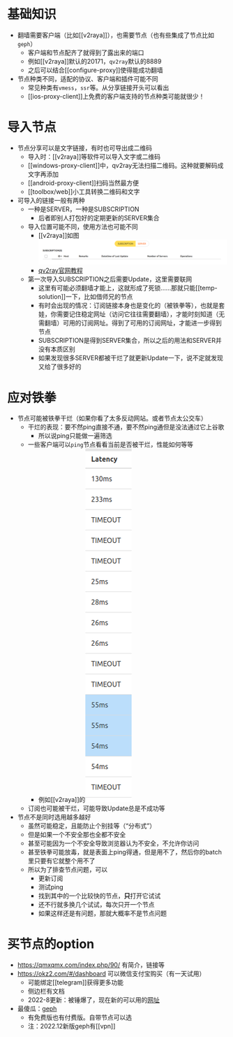 # 基础知识
- 翻墙需要客户端（比如[[v2raya]]），也需要节点（也有些集成了节点比如`geph`）
  - 客户端和节点配齐了就得到了露出来的端口
  - 例如[[v2raya]]默认的20171，`qv2ray`默认的8889
  - 之后可以结合[[configure-proxy]]使得能成功翻墙
- 节点种类不同，适配的协议、客户端和插件可能不同
  - 常见种类有`vmess`，`ssr`等。从分享链接开头可以看出
  - [[ios-proxy-client]]上免费的客户端支持的节点种类可能就很少！
# 导入节点
- 节点分享可以是文字链接，有时也可导出成二维码
  - 导入时：[[v2raya]]等软件可以导入文字或二维码
  - [[windows-proxy-client]]中，qv2ray无法扫描二维码。这种就要解码成文字再添加
  - [[android-proxy-client]]扫码当然最方便
  - [[toolbox/web]]小工具转换二维码和文字
- 可导入的链接一般有两种
  - 一种是SERVER，一种是SUBSCRIPTION
    - 后者即别人打包好的定期更新的SERVER集合
  - 导入位置可能不同，使用方法也可能不同
    - [[v2raya]]如图![](node.png)
    - [qv2ray官网教程](https://qv2ray.net/lang/zh/getting-started/step3.html#%E8%AE%A2%E9%98%85)
  - 第一次导入SUBSCRIPTION之后需要Update，这里需要联网
    - 这里有可能必须翻墙才能上，这就形成了死锁……那就只能[[temp-solution]]一下，比如借师兄的节点
    - 有时会出现的情况：订阅链接本身也是变化的（被铁拳等），也就是套娃，你需要记住稳定网址（访问它往往需要翻墙），才能时刻知道（无需翻墙）可用的订阅网址。得到了可用的订阅网址，才能进一步得到节点
    - SUBSCRIPTION是得到SERVER集合，所以之后的用法和SERVER并没有本质区别
    - 如果发现很多SERVER都被干烂了就更新Update一下，说不定就发现又给了很多好的
# 应对铁拳
- 节点可能被铁拳干烂（如果你看了太多反动网站。或者节点太公交车）
  - 干烂的表现：要不然ping直接不通，要不然ping通但是没法通过它上谷歌
    - 所以说ping只能做一遍筛选
  - 一些客户端可以`ping`节点看看当前是否被干烂，性能如何等等
    - 例如[[v2raya]]的![](test-node.png)
  - 订阅也可能被干烂，可能导致Update总是不成功等
- 节点不是同时选用越多越好
  - 虽然可能稳定，且能防止个别挂等（“分布式”）
  - 但是如果一个不安全那也全都不安全
  - 甚至可能因为一个不安全导致浏览器认为不安全，不允许你访问
  - 甚至铁拳可能放毒，就是表面上ping得通，但是用不了，然后你的batch里只要有它就整个用不了
  - 所以为了排查节点问题，可以
    - 更新订阅
    - 测试ping
    - 找到其中的一个比较快的节点，**只**打开它试试
    - 还不行就多换几个试试，每次只开一个节点
    - 如果这样还是有问题，那就大概率不是节点问题
# 买节点的option
- https://qmxqmx.com/index.php/90/ 有简介，链接等
- https://okz2.com/#/dashboard 可以微信支付宝购买（有一天试用）
  - 可能绑定[[telegram]]获得更多功能
  - 侧边栏有文档
  - 2022-8更新：被锤爆了，现在新的可以用的[网址](http://okztwo.com/#/login)
- 最傻瓜：[geph](https://geph.io/zhs)
  - 有免费版也有付费版。自带节点可以选
  - 注：2022.12新版geph有[[vpn]]